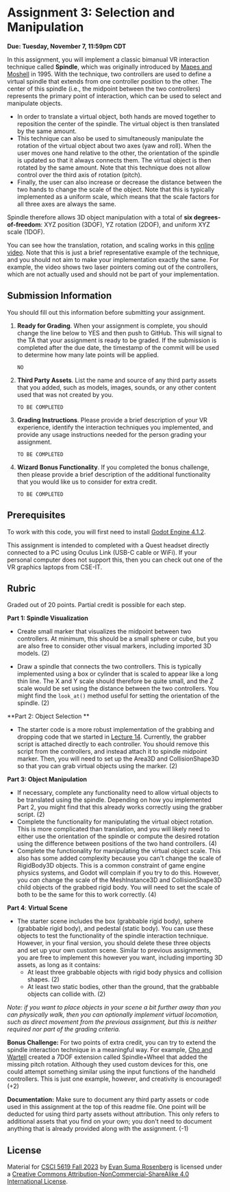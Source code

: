 # Assignment 3: Selection and Manipulation

**Due: Tuesday, November 7, 11:59pm CDT**

In this assignment, you will implement a classic bimanual VR interaction technique called **Spindle**, which was originally introduced by [Mapes and Moshell](https://doi-org.ezp1.lib.umn.edu/10.1162/pres.1995.4.4.403) in 1995.  With the technique, two controllers are used to define a virtual spindle that extends from one controller position to the other. The center of this spindle (i.e., the midpoint between the two controllers) represents the primary point of interaction, which can be used to select and manipulate objects.

- In order to translate a virtual object, both hands are moved together to reposition the center of the spindle. The virtual object is then translated by the same amount.
- This technique can also be used to simultaneously manipulate the rotation of the virtual object about two axes (yaw and roll).  When the user moves one hand relative to the other, the orientation of the spindle is updated so that it always connects them.  The virtual object is then rotated by the same amount. Note that this technique does not allow control over the third axis of rotation (pitch).
- Finally, the user can also increase or decrease the distance between the two hands to change the scale of the object. Note that this is typically implemented as a uniform scale, which means that the scale factors for all three axes are always the same.

Spindle therefore allows 3D object manipulation with a total of **six degrees-of-freedom**: XYZ position (3DOF), YZ rotation (2DOF), and uniform XYZ scale (1DOF).

You can see how the translation, rotation, and scaling works in this [online video](https://www.youtube.com/watch?v=75_lpFBQiuo). Note that this is just a brief representative example of the technique, and you should not aim to make your implementation exactly the same. For example, the video shows two laser pointers coming out of the controllers, which are not actually used and should not be part of your implementation.

## Submission Information

You should fill out this information before submitting your assignment. 

1. **Ready for Grading**. When your assignment is complete, you should change the line below to YES and then push to GitHub. This will signal to the TA that your assignment is ready to be graded. If the submission is completed after the due date, the timestamp of the commit will be used to determine how many late points will be applied.

   `NO`

2. **Third Party Assets**. List the name and source of any third party assets that you added, such as models, images, sounds, or any other content used that was not created by you.

   `TO BE COMPLETED`

3. **Grading Instructions**. Please provide a brief description of your VR experience, identify the interaction techniques you implemented, and provide any usage instructions needed for the person grading your assignment.

   `TO BE COMPLETED`

4. **Wizard Bonus Functionality**. If you completed the bonus challenge, then please provide a brief description of the additional functionality that you would like us to consider for extra credit.

   `TO BE COMPLETED`

## Prerequisites

To work with this code, you will first need to install [Godot Engine 4.1.2](https://godotengine.org/).

This assignment is intended to completed with a Quest headset directly connected to a PC using Oculus Link (USB-C cable or WiFi). If your personal computer does not support this, then you can check out one of the VR graphics laptops from CSE-IT.

## Rubric

Graded out of 20 points. Partial credit is possible for each step.

**Part 1: Spindle Visualization**

- Create small marker that visualizes the midpoint between two controllers. At minimum, this should be a small sphere or cube, but you are also free to consider other visual markers, including imported 3D models. (2)

- Draw a spindle that connects the two controllers. This is typically implemented using a box or cylinder that is scaled to appear like a long thin line. The X and Y scale should therefore be quite small, and the Z scale would be set using the distance between the two controllers. You might find the `look_at()` method useful for setting the orientation of the spindle. (2)

**Part 2: Object Selection **

- The starter code is a more robust implementation of the grabbing and dropping code that we started in [Lecture 14](https://github.com/CSCI-5619-Fall-2023/Lecture-14).  Currently, the grabber script is attached directly to each controller.  You should remove this script from the controllers, and instead attach it to spindle midpoint marker.  Then, you will need to set up the Area3D and CollisionShape3D so that you can grab virtual objects using the marker. (2)

**Part 3: Object Manipulation**

- If necessary, complete any functionality need to allow virtual objects to be translated using the spindle. Depending on how you implemented Part 2, you might find that this already works correctly using the grabber script. (2)
- Complete the functionality for manipulating the virtual object rotation. This is more complicated than translation, and you will likely need to either use the orientation of the spindle or compute the desired rotation using the difference between positions of the two hand controllers. (4)
- Complete the functionality for manipulating the virtual object scale. This also has some added complexity because you can't change the scale of RigidBody3D objects. This is a common constraint of game engine physics systems, and Godot will complain if you try to do this. However, you *can* change the scale of the MeshInstance3D and CollisionShape3D child objects of the grabbed rigid body. You will need to set the scale of both to be the same for this to work correctly. (4)

**Part 4**: **Virtual Scene**

- The starter scene includes the box (grabbable rigid body), sphere (grabbable rigid body), and pedestal (static body).  You can use these objects to test the functionality of the spindle interaction technique.  However, in your final version, you should delete these three objects and set up your own custom scene. Similar to previous assignments, you are free to implement this however you want, including importing 3D assets, as long as it contains:
  - At least three grabbable objects with rigid body physics and collision shapes. (2)
  - At least two static bodies, other than the ground, that the grabbable objects can collide with. (2)

*Note: if you want to place objects in your scene a bit further away than you can physically walk, then you can optionally implement virtual locomotion, such as direct movement from the previous assignment, but this is neither required nor part of the grading criteria.*

**Bonus Challenge:** For two points of extra credit, you can try to extend the spindle interaction technique in a meaningful way. For example, [Cho and Wartell](https://ieeexplore.ieee.org/abstract/document/7131738) created a 7DOF extension called Spindle+Wheel that added the missing pitch rotation. Although they used custom devices for this, one could attempt something similar using the input functions of the handheld controllers. This is just one example, however, and creativity is encouraged! (+2)

**Documentation:** Make sure to document any third party assets or code used in this assignment at the top of this readme file. One point will be deducted for using third party assets without attribution. This only refers to additional assets that you find on your own; you don't need to document anything that is already provided along with the assignment. (-1)

## License

Material for [CSCI 5619 Fall 2023](https://canvas.umn.edu/courses/391288/assignments/syllabus) by [Evan Suma Rosenberg](https://illusioneering.umn.edu/) is licensed under a [Creative Commons Attribution-NonCommercial-ShareAlike 4.0 International License](http://creativecommons.org/licenses/by-nc-sa/4.0/).

